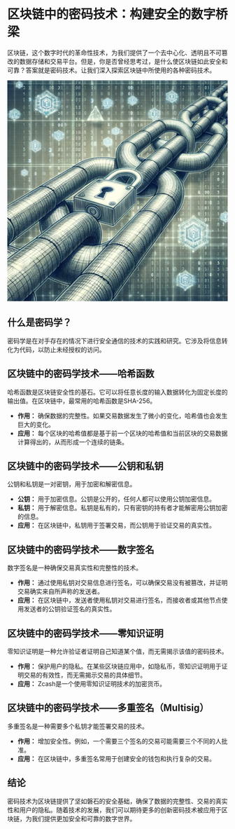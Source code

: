 # 区块链中的密码技术：构建安全的数字桥梁

区块链，这个数字时代的革命性技术，为我们提供了一个去中心化、透明且不可篡改的数据存储和交易平台。但是，你是否曾经思考过，是什么使区块链如此安全和可靠？答案就是密码技术。让我们深入探索区块链中所使用的各种密码技术。

![bridge](images/bridge.png)

## **什么是密码学？**
密码学是在对手存在的情况下进行安全通信的技术的实践和研究。它涉及将信息转化为代码，以防止未经授权的访问。

## **区块链中的密码学技术——哈希函数**

哈希函数是区块链安全性的基石。它可以将任意长度的输入数据转化为固定长度的输出值。在区块链中，最常用的哈希函数是SHA-256。

- **作用：** 确保数据的完整性。如果交易数据发生了微小的变化，哈希值也会发生巨大的变化。
- **应用：** 每个区块的哈希值都是基于前一个区块的哈希值和当前区块的交易数据计算得出的，从而形成一个连续的链条。

## **区块链中的密码学技术——公钥和私钥**

公钥和私钥是一对密钥，用于加密和解密信息。

- **公钥：** 用于加密信息。公钥是公开的，任何人都可以使用公钥加密信息。
- **私钥：** 用于解密信息。私钥是私有的，只有密钥的持有者才能解密用公钥加密的信息。
- **应用：** 在区块链中，私钥用于签署交易，而公钥用于验证交易的真实性。

## **区块链中的密码学技术——数字签名**

数字签名是一种确保交易真实性和完整性的技术。

- **作用：** 通过使用私钥对交易信息进行签名，可以确保交易没有被篡改，并证明交易确实来自所声称的发送者。
- **应用：** 在区块链中，发送者使用私钥对交易进行签名，而接收者或其他节点使用发送者的公钥验证签名的真实性。

## **区块链中的密码学技术——零知识证明**

零知识证明是一种允许验证者证明自己知道某个值，而无需揭示该值的密码技术。

- **作用：** 保护用户的隐私。在某些区块链应用中，如隐私币，零知识证明用于证明交易的有效性，而无需揭示交易的具体细节。
- **应用：** Zcash是一个使用零知识证明技术的加密货币。

## **区块链中的密码学技术——多重签名（Multisig）**

多重签名是一种需要多个私钥才能签署交易的技术。

- **作用：** 增加安全性。例如，一个需要三个签名的交易可能需要三个不同的人批准。
- **应用：** 在区块链中，多重签名常用于创建安全的钱包和执行复杂的交易。

## **结论**

密码技术为区块链提供了坚如磐石的安全基础，确保了数据的完整性、交易的真实性和用户的隐私。随着技术的发展，我们可以期待更多的创新密码技术被应用于区块链，为我们提供更加安全和可靠的数字世界。
